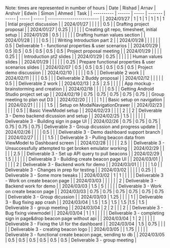Note: times are represented in number of hours
| Date       | Rishad | Arnav | Arshvir | Edwin | Simon | Ahmed | Task                      |
| ---------- | ------ | ----- | ------- | ----- | ----- | ----- | ------------------------- |
| 2024/01/27 | 1      | 1     | 1       | 1     | 1     | 1     | Intial project discussion |
| 2024/01/27 |        |       |         |       | 0.5   |       | Drafting project proposal |
| 2024/01/27 | 0.25   |       |         |       |       |       | Creating git repo, timesheet, initial setup |
| 2024/01/28 | 0.5    |       |         |       |       |       | Drafting human values section |
| 2024/01/28 |        |       |         | 0.5   |       |       | Writing Introduction part 2 |
| 2024/01/28 |        |       |         |       |       | 0.5   | Deliverable 1 - functional properties & user scenarios |
| 2024/01/29 | 0.5    |0.5    | 0.5     | 0.5   | 0.5   | 0.5   | Project proposal meeting |
| 2024/01/29 |        |       |         | 0.25  |       |       | Introduction pt2 slides |
| 2024/01/29 | 0.25   |       |         |       |       |       | Human values slides |
| 2024/01/29 |        |       |         |       |       | 0.25  | Prepare functional properties & user scenarios slides |
| 2024/02/07 | 0.5    | 0.5   | 0.5     |  0.5  | 0.5   | 0.5   | Project demo discussion |
| 2024/02/10 |        |       |         |       | 0.5   |       | Deliverable 2 work        |
| 2024/02/11 |        |       |         |  0.5  |       |       | Deliverable 2 Buddy proposal |
| 2024/02/12 |        |       |         |       | 0.5   |       | Deliverable 2 work        |
| 2024/02/13 | 2.5    | 2.5   |         |       |       |       | App mockup - brainstorming and creation  |
| 2024/02/18 |        |       |         |       | 0.5   |       | Getting Android Studio project set up |
| 2024/02/19 | 0.75   | 0.75  | 0.75    | 0.75  | 0.75  |       | Group meeting to plan out D3 |
| 2024/02/20 |        |       |         |       | 1     |       | Basic setup on navigation |
| 2024/02/21 |        |       |         |       | 1.5   |       | Setup on ModalNavigationDrawer |
| 2024/02/23 |        |       |         |       | 0.5   |       | Basic ViewModel setup |
| 2024/02/23 |        |       |         | 2     |       | 2     | Deliverable 3 - Demo backend dicussion and setup |
| 2024/02/25 |  1.5   |       |         |       |       |       | Deliverable 3 - Building sign in page UI |
| 2024/02/26 | 0.75   | 0.75  | 0.75    | 0.75  | 0.75  | 0.75  | Deliverable 3 - Group dicussion and progress update |
| 2024/02/26 |        |       |         | 0.5   |       |       | Deliverable 3 - Demo dashboard support branch |
| 2024/02/27 |        |       |         |       | 1.5   |       | Deliverable 3 - Pulling beacon data from ViewModel to Dashboard screen |
| 2024/02/28 |        |       |         |       | 2.5   |       | Deliverable 3 - Unsuccessfully attempted to get broken emulator working |
| 2024/02/29 |        |       |         |       | 2.5   |       | Deliverable 3 - Set up API query to pull beacons |
| 2024/02/29 |  1.5   |       |         |       |       |       | Deliverable 3 - Building create beacon page UI |
| 2024/03/01 |        |       |         |       |       |   2   | Deliverable 3 - Backend work for demo |
| 2024/03/01 |        |       |         |       | 1.0   |       | Deliverable 3 - Changes in prep for testing |
| 2024/03/02 |        |       |         |       | 0.25  |       | Deliverable 3 - Some more tweaks |
| 2024/03/02 |  1     |   1   |         |       |       |       | Deliverable 3 - Work on create beacon page |
| 2024/03/03 |        |       |         |       |       |   2   | Deliverable 3 - Backend work for demo |
| 2024/03/03 |  1.5   |   5   |         |       |       |       | Deliverable 3 - Work on create beacon page |
| 2024/03/03 | 0.75   | 0.75  | 0.75    | 0.75  | 0.75  | 0.75  | Deliverable 3 - Group dicussion |
| 2024/03/03 |  1.25  |       |         |       |  1    |       | Deliverable 3 - Bug fixing app crash |
| 2024/03/04 |  1.5   | 1.5   | 1.5     |  1.5  |1.5    | 1.5   | Deliverable 3 - group meeting |
| 2024/03/04 |  2     | 2     |         |       | 2     |       | Deliverable 3 - Bug fixing viewmodel |
| 2024/03/04 |  1     | 1     |         |       |       |       | Deliverable 3 - completing sign in page&drop beacon page without api |
| 2024/03/04 |  1     | 2     |         |       |       |       | Deliverable 3 - Fixing the UI for the dashboard |
| 2024/03/04 |  1.5   | 0.75  |         |       |       |       | Deliverable 3 - creating beacon logo |
| 2024/03/05 |        | 1.75  |         |       |       |       | Deliverable 3 - functional create beacon page, sending to db |
| 2024/03/05 |  0.5   | 0.5   | 0.5     |  0.5  |  0.5  |   0.5 | Deliverable 3 - group meeting |
